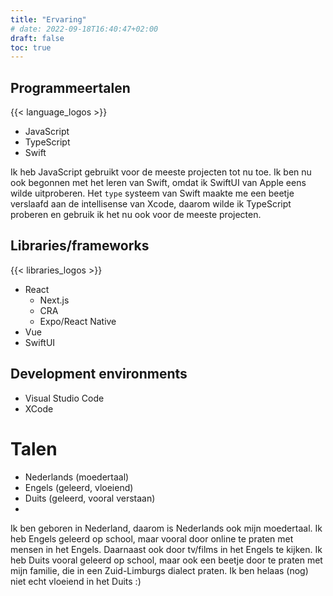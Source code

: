 ```yaml
---
title: "Ervaring"
# date: 2022-09-18T16:40:47+02:00
draft: false
toc: true
---
```


## Programmeertalen

{{< language_logos >}}

* JavaScript 
* TypeScript
* Swift

Ik heb JavaScript gebruikt voor de meeste projecten tot nu toe. Ik ben nu ook begonnen met het leren van Swift, omdat ik SwiftUI van Apple eens wilde uitproberen. Het `type` systeem van Swift maakte me een beetje verslaafd aan de intellisense van Xcode, daarom wilde ik TypeScript proberen en gebruik ik het nu ook voor de meeste projecten.

## Libraries/frameworks

{{< libraries_logos >}}

* React
  * Next.js
  * CRA
  * Expo/React Native
* Vue
* SwiftUI

## Development environments

* Visual Studio Code
* XCode

# Talen

* Nederlands (moedertaal)
* Engels (geleerd, vloeiend)
* Duits (geleerd, vooral verstaan)
* 
Ik ben geboren in Nederland, daarom is Nederlands ook mijn moedertaal. Ik heb Engels geleerd op school, maar vooral door online te praten met mensen in het Engels. Daarnaast ook door tv/films in het Engels te kijken. Ik heb Duits vooral geleerd op school, maar ook een beetje door te praten met mijn familie, die in een Zuid-Limburgs dialect praten. Ik ben helaas (nog) niet echt vloeiend in het Duits :)